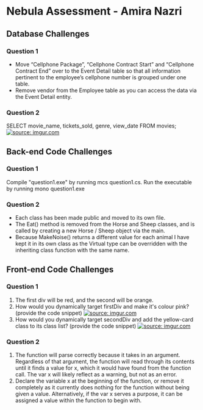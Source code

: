 # Nebula Assessment - Amira Nazri

## Database Challenges

### Question 1
- Move “Cellphone Package”, “Cellphone Contract Start” and “Cellphone Contract End” over to the Event Detail table so that all information pertinent to the employee’s cellphone number is grouped under one table.
- Remove vendor from the Employee table as you can access the data via the Event Detail entity.

### Question 2
SELECT movie_name, tickets_sold, genre, view_date FROM movies;
<a href="https://imgur.com/7LxHJEv"><img src="https://i.imgur.com/7LxHJEv.png" title="source: imgur.com" /></a>

## Back-end Code Challenges

### Question 1
Compile "question1.exe" by running mcs question1.cs.
Run the executable by running mono question1.exe

### Question 2
- Each class has been made public and moved to its own file.
- The Eat() method is removed from the Horse and Sheep classes, and is called by creating a new Horse / Sheep object via the main.
- Because MakeNoise() returns a different value for each animal I have kept it in its own class as the Virtual type can be overridden with the inheriting class function with the same name.

## Front-end Code Challenges

### Question 1
1. The first div will be red, and the second will be orange.
2. How would you dynamically target firstDiv and make it's colour pink? (provide the code snippet)
<a href="https://imgur.com/WdHw6SA"><img src="https://i.imgur.com/WdHw6SA.png" title="source: imgur.com" /></a>
3. How would you dynamically target secondDiv and add the yellow-card class to its class list? (provide the code snippet)
<a href="https://imgur.com/EZKNzWh"><img src="https://i.imgur.com/EZKNzWh.png?2" title="source: imgur.com" /></a>

### Question 2
1) The function will parse correctly because it takes in an argument. Regardless of that argument, the function will read through its contents until it finds a value for x, which it would have found from the function call. The var x will likely reflect as a warning, but not as an error.
2) Declare the variable x at the beginning of the function, or remove it completely as it currently does nothing for the function without being given a value. Alternatively, if the var x serves a purpose, it can be assigned a value within the function to begin with.
